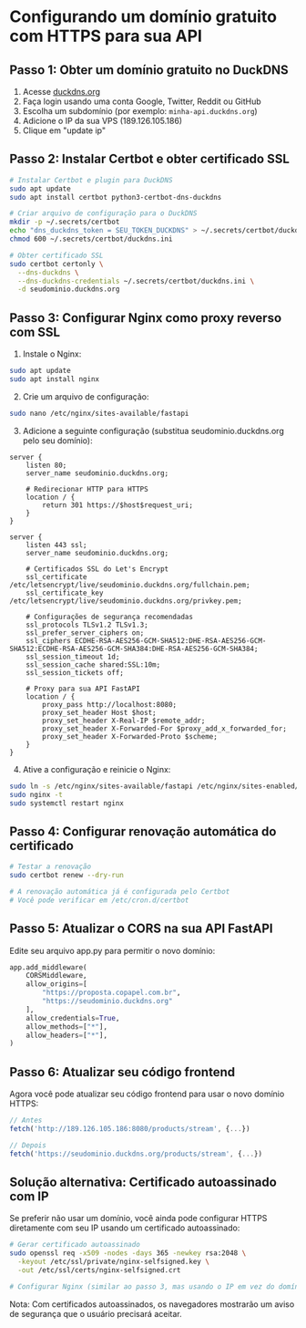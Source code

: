 # Configurando um domínio gratuito com HTTPS para sua API

## Passo 1: Obter um domínio gratuito no DuckDNS

1. Acesse [duckdns.org](https://www.duckdns.org)
2. Faça login usando uma conta Google, Twitter, Reddit ou GitHub
3. Escolha um subdomínio (por exemplo: `minha-api.duckdns.org`)
4. Adicione o IP da sua VPS (189.126.105.186)
5. Clique em "update ip"

## Passo 2: Instalar Certbot e obter certificado SSL

```bash
# Instalar Certbot e plugin para DuckDNS
sudo apt update
sudo apt install certbot python3-certbot-dns-duckdns

# Criar arquivo de configuração para o DuckDNS
mkdir -p ~/.secrets/certbot
echo "dns_duckdns_token = SEU_TOKEN_DUCKDNS" > ~/.secrets/certbot/duckdns.ini
chmod 600 ~/.secrets/certbot/duckdns.ini

# Obter certificado SSL
sudo certbot certonly \
  --dns-duckdns \
  --dns-duckdns-credentials ~/.secrets/certbot/duckdns.ini \
  -d seudominio.duckdns.org
```

## Passo 3: Configurar Nginx como proxy reverso com SSL

1. Instale o Nginx:

```bash
sudo apt update
sudo apt install nginx
```

2. Crie um arquivo de configuração:

```bash
sudo nano /etc/nginx/sites-available/fastapi
```

3. Adicione a seguinte configuração (substitua seudominio.duckdns.org pelo seu domínio):

```
server {
    listen 80;
    server_name seudominio.duckdns.org;

    # Redirecionar HTTP para HTTPS
    location / {
        return 301 https://$host$request_uri;
    }
}

server {
    listen 443 ssl;
    server_name seudominio.duckdns.org;

    # Certificados SSL do Let's Encrypt
    ssl_certificate /etc/letsencrypt/live/seudominio.duckdns.org/fullchain.pem;
    ssl_certificate_key /etc/letsencrypt/live/seudominio.duckdns.org/privkey.pem;

    # Configurações de segurança recomendadas
    ssl_protocols TLSv1.2 TLSv1.3;
    ssl_prefer_server_ciphers on;
    ssl_ciphers ECDHE-RSA-AES256-GCM-SHA512:DHE-RSA-AES256-GCM-SHA512:ECDHE-RSA-AES256-GCM-SHA384:DHE-RSA-AES256-GCM-SHA384;
    ssl_session_timeout 1d;
    ssl_session_cache shared:SSL:10m;
    ssl_session_tickets off;

    # Proxy para sua API FastAPI
    location / {
        proxy_pass http://localhost:8080;
        proxy_set_header Host $host;
        proxy_set_header X-Real-IP $remote_addr;
        proxy_set_header X-Forwarded-For $proxy_add_x_forwarded_for;
        proxy_set_header X-Forwarded-Proto $scheme;
    }
}
```

4. Ative a configuração e reinicie o Nginx:

```bash
sudo ln -s /etc/nginx/sites-available/fastapi /etc/nginx/sites-enabled/
sudo nginx -t
sudo systemctl restart nginx
```

## Passo 4: Configurar renovação automática do certificado

```bash
# Testar a renovação
sudo certbot renew --dry-run

# A renovação automática já é configurada pelo Certbot
# Você pode verificar em /etc/cron.d/certbot
```

## Passo 5: Atualizar o CORS na sua API FastAPI

Edite seu arquivo app.py para permitir o novo domínio:

```python
app.add_middleware(
    CORSMiddleware,
    allow_origins=[
        "https://proposta.copapel.com.br",
        "https://seudominio.duckdns.org"
    ],
    allow_credentials=True,
    allow_methods=["*"],
    allow_headers=["*"],
)
```

## Passo 6: Atualizar seu código frontend

Agora você pode atualizar seu código frontend para usar o novo domínio HTTPS:

```javascript
// Antes
fetch('http://189.126.105.186:8080/products/stream', {...})

// Depois
fetch('https://seudominio.duckdns.org/products/stream', {...})
```

## Solução alternativa: Certificado autoassinado com IP

Se preferir não usar um domínio, você ainda pode configurar HTTPS diretamente com seu IP usando um certificado autoassinado:

```bash
# Gerar certificado autoassinado
sudo openssl req -x509 -nodes -days 365 -newkey rsa:2048 \
  -keyout /etc/ssl/private/nginx-selfsigned.key \
  -out /etc/ssl/certs/nginx-selfsigned.crt

# Configurar Nginx (similar ao passo 3, mas usando o IP em vez do domínio)
```

Nota: Com certificados autoassinados, os navegadores mostrarão um aviso de segurança que o usuário precisará aceitar.
